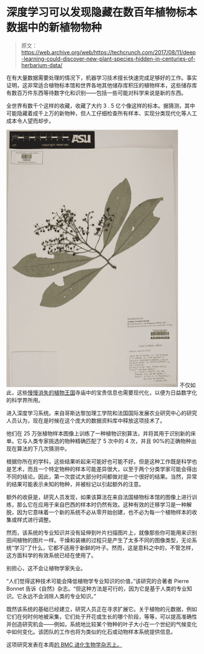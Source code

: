 # 深度学习可以发现隐藏在数百年植物标本数据中的新植物物种 

> 原文：<https://web.archive.org/web/https://techcrunch.com/2017/08/11/deep-learning-could-discover-new-plant-species-hidden-in-centuries-of-herbarium-data/>

在有大量数据需要处理的情况下，机器学习技术擅长快速完成足够好的工作。事实证明，这非常适合植物标本馆和世界各地其他储存库积压的植物样本，这些储存库有数百万件东西等待数字化和识别——包括一些可能对科学来说是新的东西。

全世界有数千个这样的收藏，收藏了大约 3 . 5 亿个像这样的标本。据猜测，其中可能隐藏着成千上万的新物种，但人工仔细检查所有样本、实现分类现代化等人工成本令人望而却步。

[![](img/88462bc13913f1576c00c9bbabed7810.png)](https://web.archive.org/web/20221005181706/https://beta.techcrunch.com/wp-content/uploads/2017/08/12862_2017_1014_fig2_html.gif) 不仅如此，这些[慢慢消失的植物王国](https://web.archive.org/web/20221005181706/https://www.nature.com/news/plant-collections-left-in-the-cold-by-cuts-1.17875)寺庙中的宝贵信息也需要现代化，以便为日益数字化的科学界所用。

进入深度学习系统。来自哥斯达黎加理工学院和法国国际发展农业研究中心的研究人员认为，现在是时候在这个庞大的数据资料库中释放这项技术了。

他们在 25 万张植物样本图像上训练了一种植物识别算法，并将其用于识别新的床单。它与人类专家挑选的物种精确匹配了 5 次中的 4 次，并且 90%的正确物种出现在算法的下几次猜测中。

根据你所在的学科，这些结果听起来可能好也可能不好。但是这种工作既是科学也是艺术，而且一个特定物种的样本可能差异很大，以至于两个分类学家可能会得出不同的结论。因此，第一次尝试大部分时间都做对是一个很好的结果。当然，异常的结果可能表示未知的物种，并被标记以引起额外的注意。

额外的收获是，研究人员发现，如果该算法在来自法国植物标本馆的图像上进行训练，那么它在应用于来自巴西的样本时仍然有效。这种有效的迁移学习是一种解脱，因为它意味着一个新的系统不必从零开始创建，也不必为每一个植物样本的收集或样式进行调整。

然而，该系统的专业知识并没有延伸到叶片扫描图片上，就像那些你可能用来识别田间植物的图片一样。干燥和装裱的过程只是产生了太多不同的图像类型，无论系统“学习”了什么，它都不适用于新鲜的叶子。然而，这是意料之中的，不管怎样，这方面科学的有效系统已经在使用了。

别担心，这不会让植物学家失业。

“人们觉得这种技术可能会降低植物学专业知识的价值，”该研究的合著者 Pierre Bonnet 告诉《自然》杂志。“但这种方法是可行的，因为它是基于人类的专业知识。它永远不会消除人类的专业知识。”

既然该系统的基础已经建立，研究人员正在寻求扩展它。关于植物的元数据，例如它们在何时何地被采集，它们处于开花或生长的哪个阶段，等等，可以提高准确性并创造研究机会——例如，系统地比较某个物种的叶子大小在一个世纪的气候变化中如何变化。该团队的工作也将为类似的化石或动物样本系统提供信息。

这项研究发表在本周[的 BMC 进化生物学杂志上。](https://web.archive.org/web/20221005181706/https://bmcevolbiol.biomedcentral.com/articles/10.1186/s12862-017-1014-z)